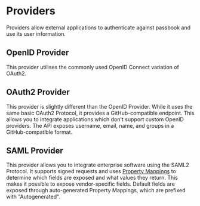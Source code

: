 # Providers

Providers allow external applications to authenticate against passbook and use its user information.

## OpenID Provider

This provider utilises the commonly used OpenID Connect variation of OAuth2.

## OAuth2 Provider

This provider is slightly different than the OpenID Provider. While it uses the same basic OAuth2 Protocol, it provides a GitHub-compatible endpoint. This allows you to integrate applications which don't support custom OpenID providers.
The API exposes username, email, name, and groups in a GitHub-compatible format.

## SAML Provider

This provider allows you to integrate enterprise software using the SAML2 Protocol. It supports signed requests and uses [Property Mappings](property-mappings/index.md#saml-property-mapping) to determine which fields are exposed and what values they return. This makes it possible to expose vendor-specific fields.
Default fields are exposed through auto-generated Property Mappings, which are prefixed with "Autogenerated".
